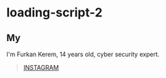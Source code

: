 # loading-script-2

## My
I'm Furkan Kerem, 14 years old, cyber security expert.


> [INSTAGRAM](https://Instagram.com/fkerem.py/)
